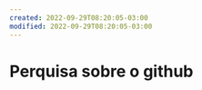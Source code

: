 ```yaml
---
created: 2022-09-29T08:20:05-03:00
modified: 2022-09-29T08:20:05-03:00
---
```


# Perquisa sobre o github

